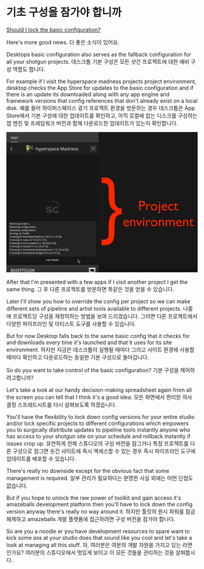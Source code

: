 # 기초 구성을 잠가야 합니까

[Should I lock the basic configuration?](https://youtu.be/5nRZ5GgcOnk?t=13m5s)

Here's more good news.
더 좋은 소식이 있어요.

Desktops basic configuration also serves as the fallback configuration for all your shotgun projects.
데스크톱 기본 구성은 모든 샷건 프로젝트에 대한 예비 구성 역할도 합니다.

For example if I visit the hyperspace madness projects project environment, desktop checks the App Store for updates to the basic configuration and if there is an update its downloaded along with any app engine and framework versions that config references that don't already exist on a local disk.
예를 들어 하이퍼스페이스 광기 프로젝트 환경을 방문하는 경우 데스크톱은 App Store에서 기본 구성에 대한 업데이트를 확인하고, 아직 로컬에 없는 디스크를 구성하는 앱 엔진 및 프레임워크 버전과 함께 다운로드한 업데이트가 있는지 확인합니다.

![Local Image](/img/13/11.png)

After that I'm presented with a few apps if I visit another project I get the same thing.
그 후 다른 프로젝트를 방문하면 똑같은 것을 얻을 수 있습니다.

Later I'll show you how to override the config per project so we can make different sets of pipeline and artist tools available to different projects.
나중에 프로젝트당 구성을 재정의하는 방법을 보여 드리겠습니다. 그러면 다른 프로젝트에서 다양한 파이프라인 및 아티스트 도구를 사용할 수 있습니다.

But for now Desktop falls back to the same basic config that it checks for and downloads every time it's launched and that it uses for its site environment.
하지만 지금은 데스크톱이 실행될 때마다 그리고 사이트 환경에 사용할 때마다 확인하고 다운로드하는 동일한 기본 구성으로 돌아갑니다.

So do you want to take control of the basic configuration?
기본 구성을 제어하려고합니까?

Let's take a look at our handy decision-making spreadsheet again from all the screen you can tell that I think it's a good idea.
모든 화면에서 편리한 의사 결정 스프레드시트를 다시 살펴보도록 하겠습니다.

You'll have the flexibility to lock down config versions for your entire studio and/or lock specific projects to different configurations which empowers you to surgically distribute updates to pipeline tools instantly anyone who has access to your shotgun site on your schedule and rollback instantly if issues crop up.
유연하게 전체 스튜디오의 구성 버전을 잠그거나 특정 프로젝트를 다른 구성으로 잠그면 숏건 사이트에 즉시 액세스할 수 있는 경우 즉시 파이프라인 도구에 업데이트를 배포할 수 있습니다.

There's really no downside except for the obvious fact that some management is required.
일부 관리가 필요하다는 분명한 사실 외에는 어떤 단점도 없습니다.

But if you hope to unlock the raw power of toolkit and gain access it's amazeballs development platform then you'll have to lock down the config version anyway there's really no way around it.
하지만 툴킷의 원시 파워를 잠금 해제하고 amazeballs 개발 플랫폼에 접근하려면 구성 버전을 잠가야 합니다.

So are you a noodle er you have development resources to spare want to kick some ass at your studio does that sound like you cool and let's take a look at managing all this stuff.
자, 여러분은 여분의 개발 자원을 가지고 있는 라면 인가요? 여러분의 스튜디오에서 멋있게 보이고 이 모든 것들을 관리하는 것을 살펴봅시다.
